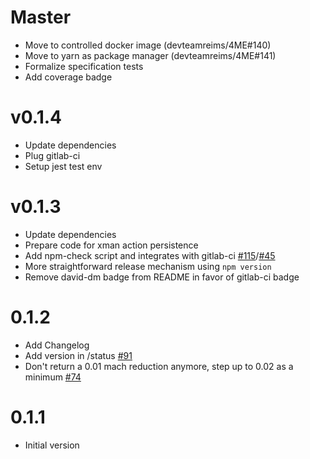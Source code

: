 # Master
  * Move to controlled docker image (devteamreims/4ME#140)
  * Move to yarn as package manager (devteamreims/4ME#141)
  * Formalize specification tests
  * Add coverage badge

# v0.1.4
  * Update dependencies
  * Plug gitlab-ci
  * Setup jest test env

# v0.1.3
  * Update dependencies
  * Prepare code for xman action persistence
  * Add npm-check script and integrates with gitlab-ci [#115](devteamreims/4ME#115)/[#45](devteamreims/4ME#45)
  * More straightforward release mechanism using `npm version`
  * Remove david-dm badge from README in favor of gitlab-ci badge

# 0.1.2
  * Add Changelog
  * Add version in /status [#91](https://github.com/devteamreims/4ME/issues/91)
  * Don't return a 0.01 mach reduction anymore, step up to 0.02 as a minimum [#74](https://github.com/devteamreims/4ME/issues/74)

# 0.1.1
  * Initial version
